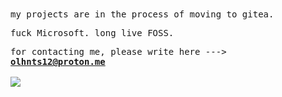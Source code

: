 <samp>
<!--beginner in life welcomes you here. <br/>-->
my projects are in the process of moving to gitea.

fuck Microsoft. long live FOSS.
<!--**tech stack** \
`rust, c` = main languages \
`zig` = learning \
`love2d/lua` = satisfies basic needs \
`bash` = scripting/automating things \
`opengl, vulkan` = graphics apis \
`java, kotlin` = learning professionally <br />

**not used to, but can write in** \
`c++` = used for graphics before discovering rust \
`python` = has been learning for 5 years, still don't get it <br />

**related** <br />
`krita, blender` = my go to apps for art <br />
`unreal engine 5` = old go to engine <br />
`reaper` = actively use for anything related to audio <br /> -->

for contacting me, please write here ---> **olhnts12@proton.me** <br />
</samp>
\
![](https://github.com/Krak9n/Krak9n/blob/34927a0767502587f829b30b3b4a66a7d2066384/Untitled%20Project.gif)
